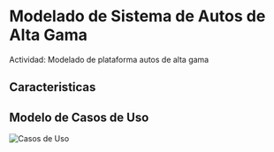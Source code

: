 # Modelado de Sistema de Autos de Alta Gama
Actividad: Modelado de plataforma autos de alta gama

## Caracteristicas


## Modelo de Casos de Uso
![Casos de Uso](https://firebasestorage.googleapis.com/v0/b/playapp-419eb.appspot.com/o/Casos-uso.png?alt=media&token=eda85221-8a2b-4b6e-8429-4c96db222247)
